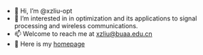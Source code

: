 - 👋 Hi, I’m @xzliu-opt
- 🌱 I’m interested in in optimization and its applications to signal processing and wireless communications.
- 📫 Welcome to reach me at xzliu@buaa.edu.cn
- 🔭 Here is my [homepage](https://xzliu-opt.github.io/)

<!---
xzliu-opt/xzliu-opt is a ✨ special ✨ repository because its `README.md` (this file) appears on your GitHub profile.
You can click the Preview link to take a look at your changes.
--->
